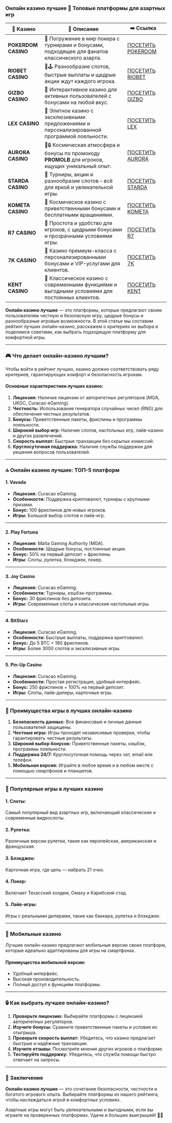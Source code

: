 ### Онлайн казино лучшие 🎰 Топовые платформы для азартных игр
| 🎰 Казино           | 📜 Описание                                                                                       | ➡️ Ссылка                                                                                          |   |
| ------------------- | ------------------------------------------------------------------------------------------------- | -------------------------------------------------------------------------------------------------- | - |
| **POKERDOM CASINO** | 🎲 Погружение в мир покера с турнирами и бонусами, подходящее для фанатов классического азарта.   | [ПОСЕТИТЬ POKERDOM](https://brandplay.link/FwVc4f)                                                 |   |
| **RIOBET CASINO**   | 🌟🕹️ Разнообразие слотов, быстрые выплаты и щедрые акции ждут каждого игрока.                    | [ПОСЕТИТЬ RIOBET](https://brandplay.link/TnjsxFvH)                                                 |   |
| **GIZBO CASINO**    | 🚀 Интерактивное казино для активных пользователей с бонусами на любой вкус.                      | [ПОСЕТИТЬ GIZBO](https://brandplay.link/rvzLrVLp)                                                  |   |
| **LEX CASINO**      | 🎰 Элитное казино с эксклюзивными предложениями и персонализированной программой лояльности.      | [ПОСЕТИТЬ LEX](https://brandplay.link/VMqNXPFs)                                                    |   |
| **AURORA CASINO**   | 🌌🔒 Космическая атмосфера и бонусы по промокоду **PROMOLB** для игроков, ищущих уникальный опыт. | [ПОСЕТИТЬ AURORA](https://10trafic-stat2.com/click/668546556bcc6313411604bc/6766/13031/subaccount) |   |
| **STARDA CASINO**   | 🌠 Турниры, акции и разнообразие слотов – всё для яркой и увлекательной игры.                     | [ПОСЕТИТЬ STARDA](https://brandplay.link/HDcDrxLk)                                                 |   |
| **KOMETA CASINO**   | 💫 Космическое казино с приветственными бонусами и бесплатными вращениями.                        | [ПОСЕТИТЬ KOMETA](https://brandplay.link/jHzFFYGv)                                                 |   |
| **R7 CASINO**       | 🎯 Простота и удобство для игроков, с щедрыми бонусами и прозрачными условиями игры.              | [ПОСЕТИТЬ R7](https://brandplay.link/dByFXP7h)                                                     |   |
| **7K CASINO**       | 💎 Казино премиум-класса с персонализированными бонусами и VIP-услугами для клиентов.             | [ПОСЕТИТЬ 7K](https://brandplay.link/dd46bNgD)                                                     |   |
| **KENT CASINO**     | 🎲 Классическое казино с современными функциями и выгодными условиями для постоянных клиентов.    | [ПОСЕТИТЬ KENT](https://brandplay.link/XRH1g6Vb)                                                   |   |
**Онлайн казино лучшие** — это платформы, которые предлагают своим пользователям честную и безопасную игру, щедрые бонусы и разнообразные игровые возможности. В этой статье мы составим рейтинг лучших онлайн-казино, расскажем о критериях их выбора и поделимся советами, как выбрать подходящую платформу для комфортной игры.

***

### 🎮 Что делает онлайн-казино лучшим?

Чтобы войти в рейтинг лучших, казино должно соответствовать ряду критериев, гарантирующих комфорт и безопасность игрокам.

#### **Основные характеристики лучших казино:**

1. **Лицензия:** Наличие лицензии от авторитетных регуляторов (MGA, UKGC, Curacao eGaming).
2. **Честность:** Использование генератора случайных чисел (RNG) для обеспечения честных результатов.
3. **Бонусы:** Приветственные пакеты, фриспины и программы лояльности.
4. **Широкий выбор игр:** Наличие слотов, настольных игр, лайв-казино и других развлечений.
5. **Скорость выплат:** Быстрые транзакции без скрытых комиссий.
6. **Круглосуточная поддержка:** Наличие службы поддержки для решения вопросов пользователей.

***

### 🔝 Онлайн казино лучшие: ТОП-5 платформ

#### **1. Vavada**

* **Лицензия:** Curacao eGaming.
* **Особенности:** Поддержка криптовалют, турниры с крупными призами.
* **Бонус:** 100 фриспинов для новых игроков.
* **Игры:** Большой выбор слотов и лайв-игр.

***

#### **2. Play Fortuna**

* **Лицензия:** Malta Gaming Authority (MGA).
* **Особенности:** Щедрые бонусы, постоянные акции.
* **Бонус:** 50% на первый депозит + фриспины.
* **Игры:** Слоты, рулетка, блэкджек, покер.

***

#### **3. Joy Casino**

* **Лицензия:** Curacao eGaming.
* **Особенности:** Турниры, кэшбэк-программы.
* **Бонус:** 30 фриспинов без депозита.
* **Игры:** Современные слоты и классические настольные игры.

***

#### **4. BitStarz**

* **Лицензия:** Curacao eGaming.
* **Особенности:** Быстрые выплаты, поддержка криптовалют.
* **Бонус:** До 5 BTC + 180 фриспинов.
* **Игры:** Более 3000 слотов и эксклюзивные игры.

***

#### **5. Pin-Up Casino**

* **Лицензия:** Curacao eGaming.
* **Особенности:** Простая регистрация, удобный интерфейс.
* **Бонус:** 250 фриспинов + 100% на первый депозит.
* **Игры:** Слоты, лайв-дилеры, карточные игры.

***

### 🌟 Преимущества игры в лучших онлайн-казино

1. **Безопасность данных:**
   Все финансовые и личные данные пользователей защищены.
2. **Честные игры:**
   Игры проходят независимые проверки, чтобы гарантировать честные результаты.
3. **Широкий выбор бонусов:**
   Приветственные пакеты, кэшбэк, программы лояльности.
4. **Поддержка 24/7:**
   Круглосуточная помощь через чат, email или телефон.
5. **Мобильная версия:**
   Играйте в любое время и в любом месте с помощью смартфонов и планшетов.

***

### 🎰 Популярные игры в лучших казино

#### **1. Слоты:**

Самый популярный вид азартных игр, включающий классические и современные видеослоты.

#### **2. Рулетка:**

Различные версии рулетки, такие как европейская, американская и французская.

#### **3. Блэкджек:**

Карточная игра, где цель — набрать 21 очко.

#### **4. Покер:**

Включает Техасский холдем, Омаху и Карибский стад.

#### **5. Лайв-игры:**

Игры с реальными дилерами, такие как баккара, рулетка и блэкджек.

***

### 📱 Мобильные казино

Лучшие онлайн-казино предлагают мобильные версии своих платформ, которые идеально адаптированы для игры на смартфонах.

#### **Преимущества мобильной версии:**

* Удобный интерфейс.
* Высокая производительность.
* Полный доступ к функциям платформы.

***

### 🔒 Как выбрать лучшее онлайн-казино?

1. **Проверьте лицензию:**
   Выбирайте платформы с лицензией авторитетных регуляторов.
2. **Изучите бонусы:**
   Сравните приветственные пакеты и условия их отыгрыша.
3. **Проверьте скорость выплат:**
   Убедитесь, что казино предлагает быстрые и надёжные транзакции.
4. **Изучите отзывы:**
   Посмотрите мнения других игроков о платформе.
5. **Тестируйте поддержку:**
   Убедитесь, что служба помощи быстро отвечает на запросы.

***

### 🎯 Заключение

**Онлайн казино лучшие** — это сочетание безопасности, честности и богатого игрового опыта. Выбирайте платформы из нашего рейтинга, чтобы наслаждаться игрой в комфортных условиях.

Азартные игры могут быть увлекательными и выгодными, если вы играете на проверенных платформах. Удачи и больших выигрышей! 🎰✨
